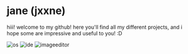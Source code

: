 # jane (jxxne)

hiii! welcome to my github! here you'll find all my different projects, and i hope some are impressive and useful to you! :D

![os](https://img.shields.io/badge/macos_sonoma_14.6-111111?logo=apple&logoColor=111111&label=os&labelColor=white)
![ide](https://img.shields.io/badge/vscodium-111111?logo=vscodium&logoColor=111111&label=ide&labelColor=blue)
![imageeditor](https://img.shields.io/badge/photoshop-111111?logo=photoshop&logoColor=111111&label=image&labelColor=33ff9f)
